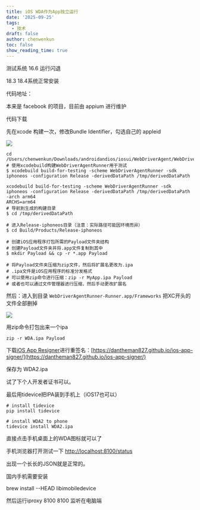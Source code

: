 ```yaml
---
title: iOS WDA作为App独立运行
date: '2025-09-25'
tags:
  - 技术
draft: false
author: chenwenkun
toc: false
show_reading_time: true
---
```

测试系统 16.6 运行闪退

18.3 18.4系统正常安装

代码地址：

本来是 facebook 的项目，目前由 appium 进行维护

代码下载

先在xcode 构建一次，修改Bundle Identifier，勾选自己的 appleid

![](https://prod-files-secure.s3.us-west-2.amazonaws.com/c205fb54-92b2-4987-8be3-972b67d27acc/cb756a73-27bc-4b0d-951a-858df3344b59/image.png?X-Amz-Algorithm=AWS4-HMAC-SHA256&X-Amz-Content-Sha256=UNSIGNED-PAYLOAD&X-Amz-Credential=ASIAZI2LB4666XEKMXVH%2F20250930%2Fus-west-2%2Fs3%2Faws4_request&X-Amz-Date=20250930T122143Z&X-Amz-Expires=3600&X-Amz-Security-Token=IQoJb3JpZ2luX2VjEGQaCXVzLXdlc3QtMiJHMEUCIQDbfYCbeXHYrlOM4u%2B9rtKAq7VPs1GZuBjsYgaHtjJnqQIgWg782XLUIz0pPZRq%2FAKO9sAtD2sW%2FF4797rv9Y2nbQ8qiAQI7f%2F%2F%2F%2F%2F%2F%2F%2F%2F%2FARAAGgw2Mzc0MjMxODM4MDUiDPBULq%2FYtHau1ZClZyrcA44Y2wHYa4lNxxY0Y6tyNbWdIGuXO2%2BBYXSkPVQ3bC9N17qVtNk1PytDulE5rufcN4DkkYrwtOQwkm8p%2BB0QohklVl4CjWnx%2BHYVbf2xZvVx048wOWY05UxRt8x1w4Go2hLMS9s4%2BhgqP2ZX1gXS9Cb36uydNZl2nkoVSHwxeOzkZGfmN93iO484tq6J8JRhR%2FLQS4HebDM15sR9MSbtPYPFj0EvsQnJ%2FIfcy8Rzu%2BDV9eb%2BRB5W6uo4C2eR283tmu75jE0CWP4SEvlFe%2Bx6e%2FwEmK%2Fb2lttiv70IKcdc%2FTEkMqaWqrWvx%2BpKtCytcrz91r6bVw6aDcHb5PAaDZKjT%2BB0R0kwLPB97bP1hwjdJIusJqmC%2B7C%2F604tHky5jfJ8rOpr7bGz24T7GU7ZsvUak98gi9uQiv7ddk5I0lB8B%2FS4gI5rynGqVHsaNJYKVAODJqCTncWz7JaqrwebRmnfs1LLhzZqd%2F57UX83qaMtBDHcwis2tWtTsLwyIjQU%2BrnmA04kCDGrBS6mCpLlkPTg0n8JOS9Q9ued27uRRt4GB%2FZiFap4D4KOFfATaaGqU70DaqLH1HyeOsHqRr5fepMTxFUwm1xi6FoWSBxeC%2BYec9YZp0NlkU9IzOEWlRjMLz%2F7sYGOqUB2SYsS3Se80izvpR4XFGLAtXt1wNNZ2z1uYBiW1%2FAgSscYAj79cYne0AYu%2B8gdwX3qmGcWF0ALDFtCDeWNF8QiZ809P8KK%2FMkv3fLpWbcpFv9JzxKiKJbotZMUDKXaQEhQBggpqV%2FHcJWoF8%2F8008Hc2xyX7Za%2F157z31RWYVCbVC%2F5F6EjWj6NFUMJE79ymU1LnxbY0fVu%2F91md%2BNAh8rQEmnkbI&X-Amz-Signature=2c787966ddc776bfbb5e3cb275e0f2dd7d54edb962563da70ef5f44f5ab34598&X-Amz-SignedHeaders=host&x-amz-checksum-mode=ENABLED&x-id=GetObject)

```shell
cd /Users/chenwenkun/Downloads/androidandios/iosui/WebDriverAgent/WebDriverAgent
# 使用xcodebuild构建WebDriverAgentRunner用于测试
$ xcodebuild build-for-testing -scheme WebDriverAgentRunner -sdk iphoneos -configuration Release -derivedDataPath /tmp/derivedDataPath

xcodebuild build-for-testing -scheme WebDriverAgentRunner -sdk iphoneos -configuration Release -derivedDataPath /tmp/derivedDataPath -arch arm64
ARCHS=arm64
# 导航到生成的构建目录
$ cd /tmp/derivedDataPath

# 进入Release-iphoneos目录（注意：实际路径可能因环境而异）
$ cd Build/Products/Release-iphoneos

# 创建iOS应用程序打包所需的Payload文件夹结构
# 创建Payload文件夹并将.app文件复制到其中
$ mkdir Payload && cp -r *.app Payload

# 将Payload文件夹压缩为zip文件，然后将扩展名更改为.ipa
# .ipa文件是iOS应用程序的标准分发格式
# 可以使用zip命令进行压缩：zip -r MyApp.ipa Payload
# 或者也可以通过文件管理器进行压缩，然后手动更改扩展名
```

然后：进入到目录 `WebDriverAgentRunner-Runner.app/Frameworks` 把XC开头的文件全部删掉

![](https://prod-files-secure.s3.us-west-2.amazonaws.com/c205fb54-92b2-4987-8be3-972b67d27acc/358b8d2b-1bfe-4fb9-beb5-83e1de5f201e/image.png?X-Amz-Algorithm=AWS4-HMAC-SHA256&X-Amz-Content-Sha256=UNSIGNED-PAYLOAD&X-Amz-Credential=ASIAZI2LB4666XEKMXVH%2F20250930%2Fus-west-2%2Fs3%2Faws4_request&X-Amz-Date=20250930T122143Z&X-Amz-Expires=3600&X-Amz-Security-Token=IQoJb3JpZ2luX2VjEGQaCXVzLXdlc3QtMiJHMEUCIQDbfYCbeXHYrlOM4u%2B9rtKAq7VPs1GZuBjsYgaHtjJnqQIgWg782XLUIz0pPZRq%2FAKO9sAtD2sW%2FF4797rv9Y2nbQ8qiAQI7f%2F%2F%2F%2F%2F%2F%2F%2F%2F%2FARAAGgw2Mzc0MjMxODM4MDUiDPBULq%2FYtHau1ZClZyrcA44Y2wHYa4lNxxY0Y6tyNbWdIGuXO2%2BBYXSkPVQ3bC9N17qVtNk1PytDulE5rufcN4DkkYrwtOQwkm8p%2BB0QohklVl4CjWnx%2BHYVbf2xZvVx048wOWY05UxRt8x1w4Go2hLMS9s4%2BhgqP2ZX1gXS9Cb36uydNZl2nkoVSHwxeOzkZGfmN93iO484tq6J8JRhR%2FLQS4HebDM15sR9MSbtPYPFj0EvsQnJ%2FIfcy8Rzu%2BDV9eb%2BRB5W6uo4C2eR283tmu75jE0CWP4SEvlFe%2Bx6e%2FwEmK%2Fb2lttiv70IKcdc%2FTEkMqaWqrWvx%2BpKtCytcrz91r6bVw6aDcHb5PAaDZKjT%2BB0R0kwLPB97bP1hwjdJIusJqmC%2B7C%2F604tHky5jfJ8rOpr7bGz24T7GU7ZsvUak98gi9uQiv7ddk5I0lB8B%2FS4gI5rynGqVHsaNJYKVAODJqCTncWz7JaqrwebRmnfs1LLhzZqd%2F57UX83qaMtBDHcwis2tWtTsLwyIjQU%2BrnmA04kCDGrBS6mCpLlkPTg0n8JOS9Q9ued27uRRt4GB%2FZiFap4D4KOFfATaaGqU70DaqLH1HyeOsHqRr5fepMTxFUwm1xi6FoWSBxeC%2BYec9YZp0NlkU9IzOEWlRjMLz%2F7sYGOqUB2SYsS3Se80izvpR4XFGLAtXt1wNNZ2z1uYBiW1%2FAgSscYAj79cYne0AYu%2B8gdwX3qmGcWF0ALDFtCDeWNF8QiZ809P8KK%2FMkv3fLpWbcpFv9JzxKiKJbotZMUDKXaQEhQBggpqV%2FHcJWoF8%2F8008Hc2xyX7Za%2F157z31RWYVCbVC%2F5F6EjWj6NFUMJE79ymU1LnxbY0fVu%2F91md%2BNAh8rQEmnkbI&X-Amz-Signature=07535cd9221a9b1ea4b68536f79803575b88b74869c3ec3e82cd2392bd2c7691&X-Amz-SignedHeaders=host&x-amz-checksum-mode=ENABLED&x-id=GetObject)

用zip命令打包出来一个ipa

```shell
zip -r WDA.ipa Payload
```

下载[iOS App Resigner](https://zhida.zhihu.com/search?content_id=237756070&content_type=Article&match_order=1&q=iOS%20App%20Resigner&zd_token=eyJhbGciOiJIUzI1NiIsInR5cCI6IkpXVCJ9.eyJpc3MiOiJ6aGlkYV9zZXJ2ZXIiLCJleHAiOjE3NDQzNTQ0ODAsInEiOiJpT1MgQXBwIFJlc2lnbmVyIiwiemhpZGFfc291cmNlIjoiZW50aXR5IiwiY29udGVudF9pZCI6MjM3NzU2MDcwLCJjb250ZW50X3R5cGUiOiJBcnRpY2xlIiwibWF0Y2hfb3JkZXIiOjEsInpkX3Rva2VuIjpudWxsfQ.XGwOKX0ujlvhojSuRT3SlA0sDFnQK-FxDJr60CX6YqU&zhida_source=entity)进行重签名：[https://dantheman827.github.io/ios-app-signer/](https://dantheman827.github.io/ios-app-signer/)

保存为 WDA2.ipa

试了下个人开发者证书可以。

最后用tidevice把IPA装到手机上（iOS17也可以）

```shell
# install tidevice
pip install tidevice

# install WDA2 to phone
tidevice install WDA2.ipa
```

直接点击手机桌面上的WDA图标就可以了

手机浏览器打开测试一下 [http://localhost:8100/status](http://localhost:8100/status)

出现一个长长的JSON就是正常的。

国内手机需要安装

brew install --HEAD libimobiledevice

然后运行iproxy 8100 8100 监听在电脑端
